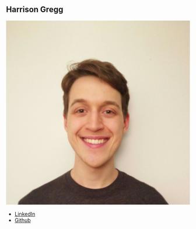 Harrison Gregg
-------------

![Harrison Gregg's photo](photos/harrison-gregg.jpg)

* [LinkedIn](http://www.linkedin.com/in/harrisongregg/)
* [Github](https://github.com/HarrisonGregg)
